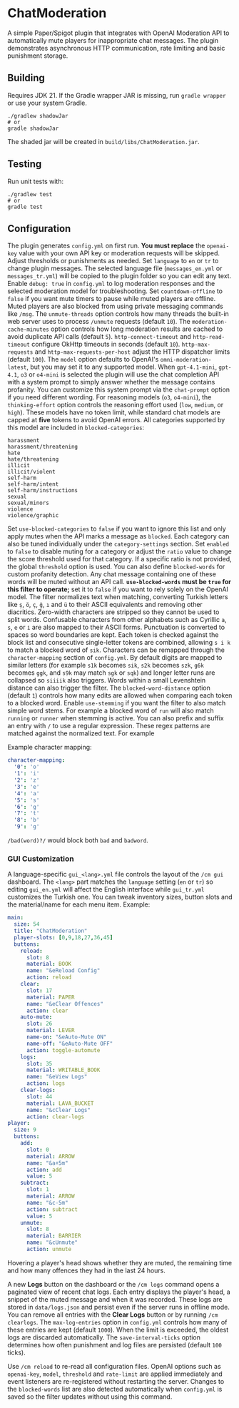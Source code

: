 # ChatModeration

A simple Paper/Spigot plugin that integrates with OpenAI Moderation API to automatically mute players for inappropriate chat messages. The plugin demonstrates asynchronous HTTP communication, rate limiting and basic punishment storage.

## Building
Requires JDK 21. If the Gradle wrapper JAR is missing, run `gradle wrapper` or use your system Gradle.

```
./gradlew shadowJar
# or
gradle shadowJar
```
The shaded jar will be created in `build/libs/ChatModeration.jar`.

## Testing

Run unit tests with:
```
./gradlew test
# or
gradle test
```

## Configuration
The plugin generates `config.yml` on first run. **You must replace** the `openai-key`
value with your own API key or moderation requests will be skipped. Adjust
thresholds or punishments as needed.
Set `language` to `en` or `tr` to change plugin messages. The selected language file (`messages_en.yml` or `messages_tr.yml`) will be copied to the plugin folder so you can edit any text.
Enable `debug: true` in `config.yml` to log moderation responses and the selected moderation model for troubleshooting.
Set `countdown-offline` to `false` if you want mute timers to pause while muted players are offline.
Muted players are also blocked from using private messaging commands like `/msg`.
The `unmute-threads` option controls how many threads the built-in web server uses to
process `/unmute` requests (default `10`).
The `moderation-cache-minutes` option controls how long moderation results are cached to avoid duplicate API calls (default `5`).
`http-connect-timeout` and `http-read-timeout` configure OkHttp timeouts in seconds (default `10`).
`http-max-requests` and `http-max-requests-per-host` adjust the HTTP dispatcher limits (default `100`).
The `model` option defaults to OpenAI's `omni-moderation-latest`, but you may set it to any supported model. When `gpt-4.1-mini`, `gpt-4.1`, `o3` or `o4-mini` is selected the plugin will use the chat completion API with a system prompt to simply answer whether the message contains profanity.
You can customize this system prompt via the `chat-prompt` option if you need different wording.
For reasoning models (`o3`, `o4-mini`), the `thinking-effort` option controls
the reasoning effort used (`low`, `medium`, or `high`). These models have no
token limit, while standard chat models are capped at **five** tokens to avoid
OpenAI errors.
All categories supported by this model are included in `blocked-categories`:

```
harassment
harassment/threatening
hate
hate/threatening
illicit
illicit/violent
self-harm
self-harm/intent
self-harm/instructions
sexual
sexual/minors
violence
violence/graphic
```
Set `use-blocked-categories` to `false` if you want to ignore this list and only
apply mutes when the API marks a message as `blocked`.
Each category can also be tuned individually under the `category-settings`
section. Set `enabled` to `false` to disable muting for a category or adjust the
`ratio` value to change the score threshold used for that category. If a
specific ratio is not provided, the global `threshold` option is used.
You can also define `blocked-words` for custom profanity detection. Any chat message
containing one of these words will be muted without an API call. **`use-blocked-words`
must be `true` for this filter to operate;** set it to `false` if you want to rely solely
on the OpenAI model.
The filter normalizes text when matching, converting Turkish letters like
`ş`, `ö`, `ç`, `ğ`, `ı` and `ü` to their ASCII equivalents and removing other
diacritics. Zero-width characters are stripped so they cannot be used to split
words. Confusable characters from other alphabets such as Cyrillic `а`, `ѕ`,
`е` or `і` are also mapped to their ASCII forms. Punctuation is converted to
spaces so word boundaries are kept.
Each token is checked against the block list and consecutive single-letter
tokens are combined, allowing `s i k` to match a blocked word of `sik`.
Characters can be remapped through the `character-mapping` section of
`config.yml`. By default digits are mapped to similar letters (for example
`s1k` becomes `sik`, `s2k` becomes `szk`, `g6k` becomes `ggk`, and `s9k`
may match `sgk` or `sqk`) and longer letter runs are collapsed so `siiiik`
also triggers.
Words within a small Levenshtein distance can also trigger the filter. The
`blocked-word-distance` option (default `1`) controls how many edits are
allowed when comparing each token to a blocked word.
Enable `use-stemming` if you want the filter to also match simple word stems.
For example a blocked word of `run` will also match `running` or `runner` when
stemming is active.
You can also prefix and suffix an entry with `/` to use a regular expression.
These regex patterns are matched against the normalized text. For example

Example character mapping:
```yml
character-mapping:
  '0': 'o'
  '1': 'i'
  '2': 'z'
  '3': 'e'
  '4': 'a'
  '5': 's'
  '6': 'g'
  '7': 't'
  '8': 'b'
  '9': 'g'
```

`/bad(word)?/` would block both `bad` and `badword`.

### GUI Customization
A language-specific `gui_<lang>.yml` file controls the layout of the `/cm gui` dashboard. The `<lang>` part
matches the `language` setting (`en` or `tr`) so editing `gui_en.yml` will affect the English interface
while `gui_tr.yml` customizes the Turkish one. You can tweak inventory sizes, button slots and the
material/name for each menu item. Example:

```yml
main:
  size: 54
  title: "ChatModeration"
  player-slots: [0,9,18,27,36,45]
  buttons:
    reload:
      slot: 8
      material: BOOK
      name: "&eReload Config"
      action: reload
    clear:
      slot: 17
      material: PAPER
      name: "&eClear Offences"
      action: clear
    auto-mute:
      slot: 26
      material: LEVER
      name-on: "&eAuto-Mute ON"
      name-off: "&eAuto-Mute OFF"
      action: toggle-automute
    logs:
      slot: 35
      material: WRITABLE_BOOK
      name: "&eView Logs"
      action: logs
    clear-logs:
      slot: 44
      material: LAVA_BUCKET
      name: "&cClear Logs"
      action: clear-logs
player:
  size: 9
  buttons:
    add:
      slot: 0
      material: ARROW
      name: "&a+5m"
      action: add
      value: 5
    subtract:
      slot: 1
      material: ARROW
      name: "&c-5m"
      action: subtract
      value: 5
    unmute:
      slot: 8
      material: BARRIER
      name: "&cUnmute"
      action: unmute
```

Hovering a player's head shows whether they are muted, the remaining time and
how many offences they had in the last 24&nbsp;hours.

A new **Logs** button on the dashboard or the `/cm logs` command opens a
paginated view of recent chat logs. Each entry displays the player's head, a
snippet of the muted message and when it was recorded. These logs are stored in
`data/logs.json` and persist even if the server runs in offline mode. You can
remove all entries with the **Clear Logs** button or by running `/cm clearlogs`.
The `max-log-entries` option in `config.yml` controls how many of these entries
are kept (default `1000`). When the limit is exceeded, the oldest logs are
discarded automatically.
The `save-interval-ticks` option determines how often punishment and log files
are persisted (default `100` ticks).

Use `/cm reload` to re-read all configuration files. OpenAI options such as
`openai-key`, `model`, `threshold` and `rate-limit` are applied immediately and
event listeners are re-registered without restarting the server. Changes to the
`blocked-words` list are also detected automatically when `config.yml` is saved
so the filter updates without using this command.
